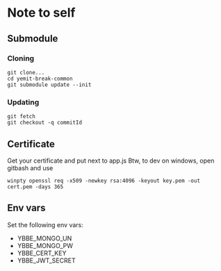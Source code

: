 # Note to self
## Submodule
### Cloning
```
git clone...
cd yemit-break-common
git submodule update --init
```
### Updating
```
git fetch
git checkout -q commitId
```
## Certificate
Get your certificate and put next to app.js
Btw, to dev on windows, open gitbash and use
```
winpty openssl req -x509 -newkey rsa:4096 -keyout key.pem -out cert.pem -days 365
```
## Env vars
Set the following env vars:
- YBBE_MONGO_UN
- YBBE_MONGO_PW
- YBBE_CERT_KEY
- YBBE_JWT_SECRET